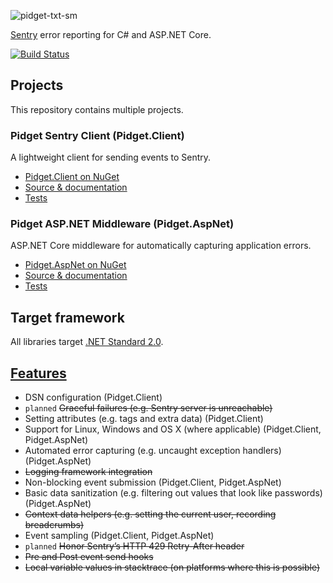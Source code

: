 ![pidget-txt-sm](https://user-images.githubusercontent.com/8259221/32839163-cbc898c0-ca13-11e7-8624-b8e1dffa31eb.png)

[Sentry](https://sentry.io) error reporting for C# and ASP.NET Core.

[![Build Status](https://travis-ci.org/mausworks/pidget.svg?branch=master)](https://travis-ci.org/mausworks/pidget)

## Projects

This repository contains multiple projects. 

### Pidget Sentry Client (Pidget.Client)

A lightweight client for sending events to Sentry.

- [Pidget.Client on NuGet](https://www.nuget.org/packages/Pidget.Client) 
- [Source & documentation](https://github.com/mausworks/pidget/tree/master/src/Pidget.Client)
- [Tests](https://github.com/mausworks/pidget/tree/master/test/Pidget.Client.Test)

### Pidget ASP.NET Middleware (Pidget.AspNet)

ASP.NET Core middleware for automatically capturing application errors.

- [Pidget.AspNet on NuGet](https://www.nuget.org/packages/Pidget.AspNet) 
- [Source & documentation](https://github.com/mausworks/pidget/tree/master/src/Pidget.AspNet)
- [Tests](https://github.com/mausworks/pidget/tree/master/test/Pidget.AspNet.Test)

## Target framework 

All libraries target [.NET Standard 2.0](https://docs.microsoft.com/en-us/dotnet/standard/net-standard#net-implementation-support).

## [Features](https://docs.sentry.io/clientdev/overview/#writing-an-sdk)

- DSN configuration (Pidget.Client)
- `planned` ~~Graceful failures (e.g. Sentry server is unreachable)~~
- Setting attributes (e.g. tags and extra data) (Pidget.Client)
- Support for Linux, Windows and OS X (where applicable) (Pidget.Client, Pidget.AspNet)
- Automated error capturing (e.g. uncaught exception handlers) (Pidget.AspNet)
- ~~Logging framework integration~~
- Non-blocking event submission (Pidget.Client, Pidget.AspNet)
- Basic data sanitization (e.g. filtering out values that look like passwords) (Pidget.AspNet)
- ~~Context data helpers (e.g. setting the current user, recording breadcrumbs)~~
- Event sampling (Pidget.Client, Pidget.AspNet)
- `planned` ~~Honor Sentry’s HTTP 429 Retry-After header~~
- ~~Pre and Post event send hooks~~
- ~~Local variable values in stacktrace (on platforms where this is possible)~~

